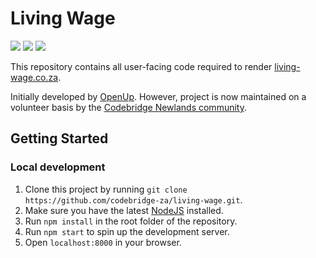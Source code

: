 # Living Wage

![](https://img.shields.io/badge/stability-work_in_progress-lightgrey.svg) [](https://img.shields.io/uptimerobot/ratio/m781140732-b48ad7a21c301e7ba0b09785.svg) ![](https://img.shields.io/badge/PRs-welcome-brightgreen.svg) [![](https://img.shields.io/badge/slack%20channel-%23living--wage--project-blue.svg)](https://zatech.github.io/)


This repository contains all user-facing code required to render [living-wage.co.za](http://living-wage.co.za/).

Initially developed by [OpenUp](https://openup.org.za/). However, project is now maintained on a volunteer basis by the [Codebridge Newlands community](https://www.facebook.com/codebridge.newlands/).

## Getting Started

### Local development

1. Clone this project by running `git clone https://github.com/codebridge-za/living-wage.git`.
2. Make sure you have the latest [NodeJS](https://nodejs.org/en/) installed.
3. Run `npm install` in the root folder of the repository.
4. Run `npm start` to spin up the development server.
5. Open `localhost:8000` in your browser.
